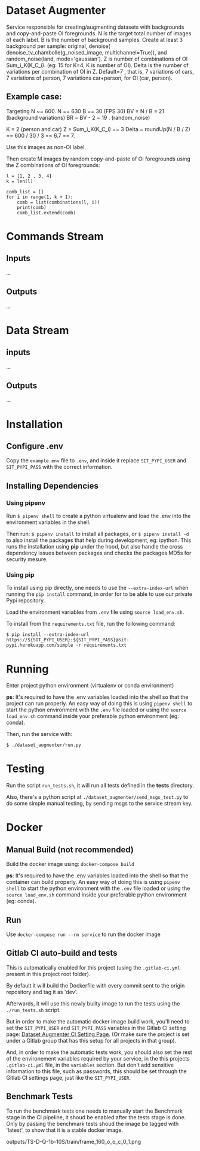 # Dataset Augmenter
Service responsible for creating/augmenting datasets with backgrounds and copy-and-paste OI foregrounds.
N is the target total number of images of each label.
B is the number of background samples. Create at least 3 background per sample: original, denoise( denoise_tv_chambolle(g_noised_image, multichannel=True)), and random_noise(land, mode='gaussian').
Z is number of combinations of OI Sum_i_K(K_C_i). (eg: 15 for K=4, K is number of OI).
Delta is the number of variations per combination of OI in Z. Default=7 , that is, 7 variations of cars, 7 variations of person, 7 variations car+person, for OI (car, person).


## Example case:

Targeting N ~= 600.
N == 630
B == 30 (FPS 30)
BV = N / B = 21 (background variations)
BR = BV - 2 = 19 . (random_noise)

K = 2 (person and car)
Z = Sum_i_K(K_C_i) == 3
Delta = roundUp(N / B / Z)  == 600 / 30 / 3 == 6.7 == 7.






Use this images as non-OI label.

Then create M images by random copy-and-paste of OI foregrounds using the Z combinations of OI foregrounds:

```
l = [1, 2 , 3, 4]
k = len(l)

comb_list = []
for i in range(1, k + 1):
    comb = list(combinations(l, i))
    print(comb)
    comb_list.extend(comb)
```

# Commands Stream
## Inputs
...

## Outputs
...

# Data Stream
## inputs
...

## Outputs
...

# Installation

## Configure .env
Copy the `example.env` file to `.env`, and inside it replace `SIT_PYPI_USER` and `SIT_PYPI_PASS` with the correct information.

## Installing Dependencies

### Using pipenv
Run `$ pipenv shell` to create a python virtualenv and load the .env into the environment variables in the shell.

Then run: `$ pipenv install` to install all packages, or `$ pipenv install -d` to also install the packages that help during development, eg: ipython.
This runs the installation using **pip** under the hood, but also handle the cross dependency issues between packages and checks the packages MD5s for security mesure.


### Using pip
To install using pip directly, one needs to use the `--extra-index-url` when running the `pip install` command, in order for to be able to use our private Pypi repository.

Load the environment variables from `.env` file using `source load_env.sh`.

To install from the `requirements.txt` file, run the following command:
```
$ pip install --extra-index-url https://${SIT_PYPI_USER}:${SIT_PYPI_PASS}@sit-pypi.herokuapp.com/simple -r requirements.txt
```

# Running
Enter project python environment (virtualenv or conda environment)

**ps**: It's required to have the .env variables loaded into the shell so that the project can run properly. An easy way of doing this is using `pipenv shell` to start the python environment with the `.env` file loaded or using the `source load_env.sh` command inside your preferable python environment (eg: conda).

Then, run the service with:
```
$ ./dataset_augmenter/run.py
```

# Testing
Run the script `run_tests.sh`, it will run all tests defined in the **tests** directory.

Also, there's a python script at `./dataset_augmenter/send_msgs_test.py` to do some simple manual testing, by sending msgs to the service stream key.


# Docker
## Manual Build (not recommended)
Build the docker image using: `docker-compose build`

**ps**: It's required to have the .env variables loaded into the shell so that the container can build properly. An easy way of doing this is using `pipenv shell` to start the python environment with the `.env` file loaded or using the `source load_env.sh` command inside your preferable python environment (eg: conda).

## Run
Use `docker-compose run --rm service` to run the docker image


## Gitlab CI auto-build and tests

This is automatically enabled for this project (using the `.gitlab-ci.yml` present in this project root folder).

By default it will build the Dockerfile with every commit sent to the origin repository and tag it as 'dev'.

Afterwards, it will use this newly builty image to run the tests using the `./run_tests.sh` script.

But in order to make the automatic docker image build work, you'll need to set the `SIT_PYPI_USER` and `SIT_PYPI_PASS` variables in the Gitlab CI setting page: [Dataset Augmenter CI Setting Page](https://gitlab.insight-centre.org/sit/mps/felipe-phd/dataset-augmenter/settings/ci_cd). (Or make sure the project is set under a Gitlab group that has this setup for all projects in that group).

And, in order to make the automatic tests work, you should also set the rest of the environement variables required by your service, in the this projects `.gitlab-ci.yml` file, in the `variables` section. But don't add sensitive information to this file, such as passwords, this should be set through the Gitlab CI settings page, just like the `SIT_PYPI_USER`.

## Benchmark Tests
To run the benchmark tests one needs to manually start the Benchmark stage in the CI pipeline, it shoud be enabled after the tests stage is done. Only by passing the benchmark tests shoud the image be tagged with 'latest', to show that it is a stable docker image.

outputs/TS-D-Q-1b-10S/train/frame_160_o_o_c_0_1.png